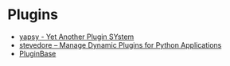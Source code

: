 Plugins
=======

- [yapsy - Yet Another Plugin SYstem](http://yapsy.sourceforge.net/)
- [stevedore – Manage Dynamic Plugins for Python Applications](http://stevedore.readthedocs.org/en/latest/)
- [PluginBase](https://github.com/mitsuhiko/pluginbase)
